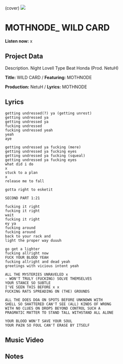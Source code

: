 (cover) ![](57175019_319474918741616_8502199518755923887_n.jpg)

# MOTHNODE_ WILD CARD

**Listen now:** x

## Project Data

Description.
Night Lovell Type Beat Honda (Prod. NetuH)

**Title:** WILD CARD / **Featuring:** MOTHNODE

**Production:** NetuH / **Lyrics:** MOTHNODE

## Lyrics

```
getting undressed(?) ya (getting unrest)
getting undressed ya
getting undressed ya
fucking undressed
fucking undressed yeah
yeah 
aye

getting undressed ya fucking (mere)
getting undressed ya fucking eyes
getting undressed ya fucking (squeal)
getting undressed ya fucking eyes
what did i do
x
stuck to a plan
x
release me to fall

gotta right to esketit

SECOND PART 1:21

fucking it right
fucking it right
wait
fucking it right
ey ya
fucking around
fucking around
back to your rack and
light the proper way duuuh

go get a lighter
fucking allright now
FUCK YOUR BLOOD YEAH
fucking allright and dead yeah
greetings with vicious intent yeah

ALL THE MYSTERIES UNRAVELED x
- WON'T TRULY (FUCKING) SOLVE THEMSELVES
YOUR STANCE SO SUBTLE
I'VE SEEN THIS BEFORE x x
FUCKING RATS SPREADING ON (THE) GROUNDS

ALL THE DOES DOA ON SPOTS BEFORE UNKNOWN WITH 
SHELL SO SHATTERED CAN'T SEE (ALL) KINDS OF WRONG 
WITH NO CLUES ON DROPS BEYOND CONTROL SUCH A
PRAGMATIC MATTER TO STAND TALL WITHSTAND ALL ALONE

YOUR BLOOD WON'T SAVE YOUR SOUL
YOUR PAIN SO FOUL CAN'T ERASE BY ITSELF

```

## Music Video


## Notes
